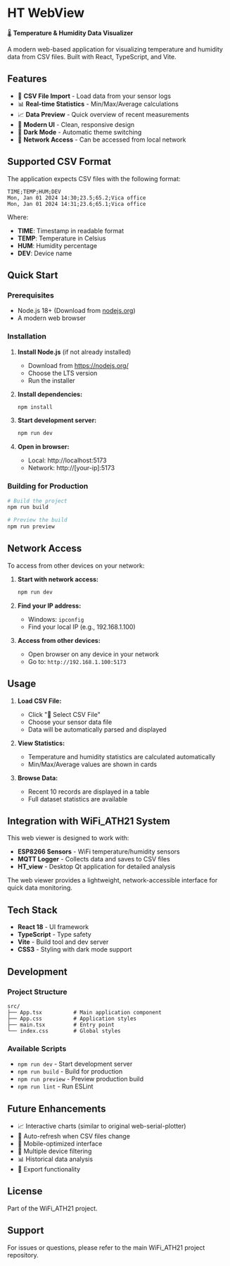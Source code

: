 # HT WebView

🌡️ **Temperature & Humidity Data Visualizer**

A modern web-based application for visualizing temperature and humidity data from CSV files. Built with React, TypeScript, and Vite.

## Features

- 📁 **CSV File Import** - Load data from your sensor logs
- 📊 **Real-time Statistics** - Min/Max/Average calculations
- 📈 **Data Preview** - Quick overview of recent measurements
- 🎨 **Modern UI** - Clean, responsive design
- 🌙 **Dark Mode** - Automatic theme switching
- 🔗 **Network Access** - Can be accessed from local network

## Supported CSV Format

The application expects CSV files with the following format:

```csv
TIME;TEMP;HUM;DEV
Mon, Jan 01 2024 14:30;23.5;65.2;Vica office
Mon, Jan 01 2024 14:31;23.6;65.1;Vica office
```

Where:
- **TIME**: Timestamp in readable format
- **TEMP**: Temperature in Celsius
- **HUM**: Humidity percentage
- **DEV**: Device name

## Quick Start

### Prerequisites

- Node.js 18+ (Download from [nodejs.org](https://nodejs.org/))
- A modern web browser

### Installation

1. **Install Node.js** (if not already installed)
   - Download from https://nodejs.org/
   - Choose the LTS version
   - Run the installer

2. **Install dependencies:**
   ```bash
   npm install
   ```

3. **Start development server:**
   ```bash
   npm run dev
   ```

4. **Open in browser:**
   - Local: http://localhost:5173
   - Network: http://[your-ip]:5173

### Building for Production

```bash
# Build the project
npm run build

# Preview the build
npm run preview
```

## Network Access

To access from other devices on your network:

1. **Start with network access:**
   ```bash
   npm run dev
   ```

2. **Find your IP address:**
   - Windows: `ipconfig`
   - Find your local IP (e.g., 192.168.1.100)

3. **Access from other devices:**
   - Open browser on any device in your network
   - Go to: `http://192.168.1.100:5173`

## Usage

1. **Load CSV File:**
   - Click "📁 Select CSV File"
   - Choose your sensor data file
   - Data will be automatically parsed and displayed

2. **View Statistics:**
   - Temperature and humidity statistics are calculated automatically
   - Min/Max/Average values are shown in cards

3. **Browse Data:**
   - Recent 10 records are displayed in a table
   - Full dataset statistics are available

## Integration with WiFi_ATH21 System

This web viewer is designed to work with:

- **ESP8266 Sensors** - WiFi temperature/humidity sensors
- **MQTT Logger** - Collects data and saves to CSV files
- **HT_view** - Desktop Qt application for detailed analysis

The web viewer provides a lightweight, network-accessible interface for quick data monitoring.

## Tech Stack

- **React 18** - UI framework
- **TypeScript** - Type safety
- **Vite** - Build tool and dev server
- **CSS3** - Styling with dark mode support

## Development

### Project Structure

```
src/
├── App.tsx          # Main application component
├── App.css          # Application styles
├── main.tsx         # Entry point
└── index.css        # Global styles
```

### Available Scripts

- `npm run dev` - Start development server
- `npm run build` - Build for production
- `npm run preview` - Preview production build
- `npm run lint` - Run ESLint

## Future Enhancements

- 📈 Interactive charts (similar to original web-serial-plotter)
- 🔄 Auto-refresh when CSV files change
- 📱 Mobile-optimized interface
- 🎯 Multiple device filtering
- 📊 Historical data analysis
- 💾 Export functionality

## License

Part of the WiFi_ATH21 project.

## Support

For issues or questions, please refer to the main WiFi_ATH21 project repository.
